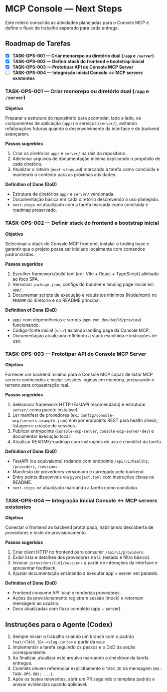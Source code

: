 # MCP Console — Next Steps

Este roteiro consolida as atividades planejadas para o Console MCP e define o fluxo de trabalho esperado para cada entrega.

## Roadmap de Tarefas

- [x] **TASK-OPS-001 — Criar monorepo ou diretório dual (`/app` e `/server`)**
- [x] **TASK-OPS-002 — Definir stack do frontend e bootstrap inicial**
- [x] **TASK-OPS-003 — Prototipar API do Console MCP Server**
- [ ] **TASK-OPS-004 — Integração inicial Console ↔️ MCP servers existentes**

### TASK-OPS-001 — Criar monorepo ou diretório dual (`/app` e `/server`)

**Objetivo**

Preparar a estrutura do repositório para acomodar, lado a lado, os componentes de aplicação (`app/`) e serviços (`server/`), evitando refatorações futuras quando o desenvolvimento da interface e do backend avançarem.

**Passos sugeridos**

1. Criar os diretórios `app/` e `server/` na raiz do repositório.
2. Adicionar arquivos de documentação mínima explicando o propósito de cada diretório.
3. Atualizar o roteiro (`next-steps.md`) marcando a tarefa como concluída e mantendo o contexto para as próximas atividades.

**Definition of Done (DoD)**

- Estrutura de diretórios `app/` e `server/` versionada.
- Documentação básica em cada diretório descrevendo o uso planejado.
- `next-steps.md` atualizado com a tarefa marcada como concluída e roadmap preservado.

### TASK-OPS-002 — Definir stack do frontend e bootstrap inicial

**Objetivo**

Selecionar a stack do Console MCP frontend, instalar o tooling base e garantir que o projeto possa ser iniciado localmente
com comandos padronizados.

**Passos sugeridos**

1. Escolher framework/build tool (ex.: Vite + React + TypeScript) alinhado ao foco SPA.
2. Versionar `package.json`, configs do bundler e landing page inicial em `app/`.
3. Documentar scripts de execução e requisitos mínimos (Node/npm) no `README` do diretório e no README principal.

**Definition of Done (DoD)**

- `app/` com dependências e scripts (`npm run dev/build/preview`) funcionando.
- Código-fonte inicial (`src/`) exibindo landing page da Console MCP.
- Documentação atualizada refletindo a stack escolhida e instruções de uso.

### TASK-OPS-003 — Prototipar API do Console MCP Server

**Objetivo**

Fornecer um backend mínimo para o Console MCP capaz de listar MCP servers conhecidos e
iniciar sessões lógicas em memória, preparando o terreno para orquestração real.

**Passos sugeridos**

1. Selecionar framework HTTP (FastAPI recomendado) e estruturar `server/` como pacote instalável.
2. Ler manifest de provedores (ex.: `config/console-mcp/servers.example.json`) e expor
   endpoints REST para health check, listagem e criação de sessões.
3. Publicar entrypoints (`console-mcp-server`, `console-mcp-server-dev`) e documentar execução local.
4. Atualizar README/roadmap com instruções de uso e checklist da tarefa.

**Definition of Done (DoD)**

- FastAPI (ou equivalente) rodando com endpoints `/api/v1/healthz`, `/providers`, `/sessions`.
- Manifesto de provedores versionado e carregado pelo backend.
- Entry points disponíveis via `pyproject.toml` com instruções claras no README.
- `next-steps.md` atualizado marcando a tarefa como concluída.

### TASK-OPS-004 — Integração inicial Console ↔️ MCP servers existentes

**Objetivo**

Conectar o frontend ao backend prototipado, habilitando descoberta de provedores e teste de provisionamento.

**Passos sugeridos**

1. Criar client HTTP no frontend para consumir `/api/v1/providers`.
2. Exibir lista e detalhes dos provedores na UI (estado e filtro básico).
3. Invocar `/providers/{id}/sessions` a partir de interações da interface e apresentar feedback.
4. Ajustar documentação ensinando a executar app + server em paralelo.

**Definition of Done (DoD)**

- Frontend consome API local e renderiza provedores.
- Ações de provisionamento registram sessão (mock) e retornam mensagem ao usuário.
- Docs atualizadas com fluxo completo (app + server).

## Instruções para o Agente (Codex)

1. Sempre iniciar o trabalho criando um branch com o padrão `feat/<TASK_ID>-<slug-curto>` a partir da `main`.
2. Implementar a tarefa seguindo os passos e o DoD da seção correspondente.
3. Ao finalizar, atualizar este arquivo marcando a checkbox da tarefa entregue.
4. Commits devem referenciar explicitamente o `TASK_ID` na mensagem (ex.: `TASK-OPS-001: ...`).
5. Após os testes relevantes, abrir um PR seguindo o template padrão e anexar evidências quando aplicável.

